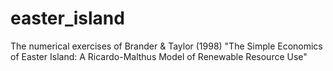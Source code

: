# easter_island
The numerical exercises of Brander &amp; Taylor (1998) "The Simple Economics of Easter Island: A Ricardo-Malthus Model of Renewable Resource Use"
